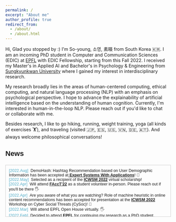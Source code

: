 ```yaml
---
permalink: /
excerpt: "About me"
author_profile: true
redirect_from: 
  - /about/
  - /about.html
---
```



Hi, Glad you stopped by :) I'm So-young, 소영, 素暎 from South Korea 🇰🇷. 
I am an incoming PhD student in Computer and Communication Sciences (EDIC) at [EPFL](https://www.epfl.ch/education/phd/edic-computer-and-communication-sciences/) with EDIC Fellowship, starting from this Fall 2022. I received my Master's in Applied AI and Bachelor's in Psychology & Engineering from [Sungkyunkwan University](https://www.skku.edu/eng/) where I gained my interest in interdisciplinary research. 

My research broadly lies in the areas of human-centered computing, ethical computing, and natural language processing (NLP) with an emphasis on psychological perspective. I hope to advance the explainability of artificial intelligence based on the understanding of human cognition. Currently, I'm interested in human-in-the-loop NLP. Please reach out if you'd like to chat or collaborate with me. 

Besides research, I like to go hiking, running, weight training, yoga (all kinds of exercises 🏋️), and traveling (visited 🇯🇵, 🇪🇸, 🇺🇸, 🇻🇳, 🇩🇪, 🇦🇹). And always welcome philosophical conversations!


<h3 style="font-size: 22px; font-family: Raleway, sans-serif;">News</h3>

<div style="height:150px;width:100%;margin-right:25px;margin-bottom:5px;display:inline-block;text-align:left;padding-left:10px;padding-top:10px;border:1px solid #ccc;overflow:auto;font:15px Merriweather, sans-serif;">
  
<small>
<span style="color: #52adc8;">[2022.Aug]</span>&nbsp;&nbsp;DemoHash: Hashtag Recommendation based on User Demographic Information has been accepted at<strong><u> Expert Systems With Applications</u></strong>! 🥳
<br>
<span style="color: #52adc8;">[2022.May]</span>&nbsp;&nbsp;Selected as a recipient of the <strong><u>ICWSM 2022</u></strong> virtual scholarship!
<br>
<span style="color: #52adc8;">[2022.Apr]</span>&nbsp;&nbsp;Will attend <strong><u>FAccT'22</u></strong> as a student volunteer in-person. Please reach out if you'll be there 🖐
<br>
<span style="color: #52adc8;">[2022.Apr]</span>&nbsp;&nbsp;Are you aware of what you are watching? Role of machine heuristic in online content recommendations has been accepted for presentation at the <strong><u>ICWSM 2022</u></strong> Workshop on Cyber Social Threats (CySoc)! 🥳
<br>
<span style="color: #52adc8;">[2022.Mar]</span>&nbsp;&nbsp;Will attend EPFL Open House virtually. 🖐
<br>
<span style="color: #52adc8;">[2022.Feb]</span>&nbsp;&nbsp;Decided to attend <strong><u>EPFL</u></strong> for continuing my research as a PhD student.
<br>
<span style="color: #52adc8;">[2021.Dec]</span>&nbsp;&nbsp;Measuring Embedded Human-like Biases in Face Recognition Models has been accepted for presentation at the <strong><u>AAAI 2022</u></strong> Workshop on Artificial Intelligence with Biased or Scarce Data (AIBSD 2022)! 🌟
</small>
  
</div>

